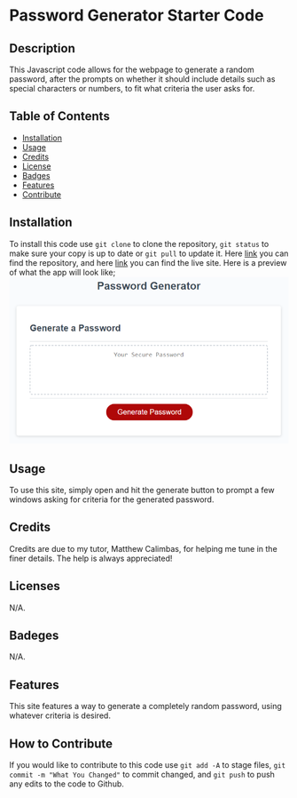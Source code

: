 # Password Generator Starter Code

## Description
This Javascript code allows for the webpage to generate a random password, after the prompts on whether it should include details such as special characters or numbers, to fit what criteria the user asks for.

## Table of Contents
- [Installation](#installation)
- [Usage](#usage)
- [Credits](#credits)
- [License](#license)
- [Badges](#badges)
- [Features](#features)
- [Contribute](#how-to-contribute)

## Installation

To install this code use `git clone` to clone the repository, `git status` to make sure your copy is up to date or `git pull` to update it. Here [link](https://github.com/KC-Nick/js-generator-code) you can find the repository, and here [link](https://kc-nick.github.io/js-generator-code/) you can find the live site. Here is a preview of what the app will look like; ![A preview of the page](./assets/preview.png)
## Usage

To use this site, simply open and hit the generate button to prompt a few windows asking for criteria for the generated password.

## Credits

Credits are due to my tutor, Matthew Calimbas, for helping me tune in the finer details. The help is always appreciated!

## Licenses

N/A.

## Badeges

N/A.

## Features

This site features a way to generate a completely random password, using whatever criteria is desired.

## How to Contribute

If you would like to contribute to this code use `git add -A` to stage files, `git commit -m "What You Changed"` to commit changed, and `git push` to push any edits to the code to Github.